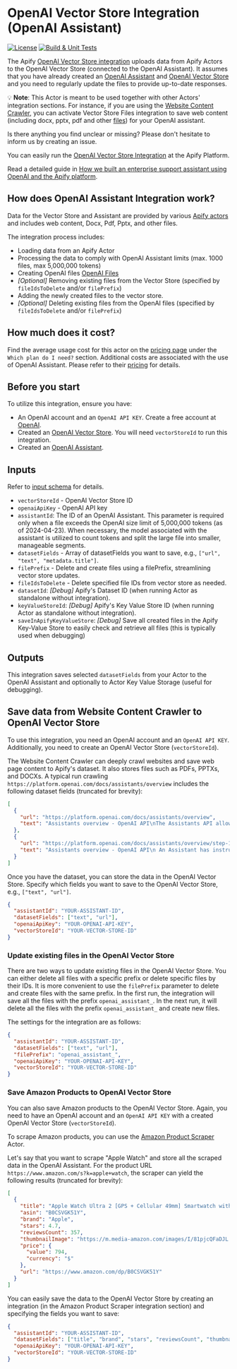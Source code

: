 # OpenAI Vector Store Integration (OpenAI Assistant)

[![License](https://img.shields.io/badge/License-Apache_2.0-blue.svg)](https://github.com/jirispilka/openai-vector-store-integration/blob/main/LICENSE)
[![Build & Unit Tests](https://github.com/jirispilka/openai-vector-store-integration/actions/workflows/main.yml/badge.svg?branch=main)](https://github.com/jirispilka/openai-vector-store-integration/actions/workflows/main.yml)

The Apify [OpenAI Vector Store integration](https://apify.com/jiri.spilka/openai-vector-store-integration) uploads data from Apify Actors to the OpenAI Vector Store (connected to the OpenAI Assistant).
It assumes that you have already created an [OpenAI Assistant](https://platform.openai.com/docs/assistants/overview/agents) and [OpenAI Vector Store](https://platform.openai.com/docs/assistants/tools/file-search/vector-stores) and you need to regularly update the files to provide up-to-date responses.

💡 **Note**: This Actor is meant to be used together with other Actors' integration sections.
For instance, if you are using the [Website Content Crawler](https://apify.com/apify/website-content-crawler), you can activate Vector Store Files integration to save web content (including docx, pptx, pdf and other [files](https://platform.openai.com/docs/assistants/tools/file-search/supported-files)) for your OpenAI assistant.

Is there anything you find unclear or missing? Please don't hesitate to inform us by creating an issue.

You can easily run the [OpenAI Vector Store Integration](https://apify.com/jiri.spilka/openai-vector-store-integration) at the Apify Platform.

Read a detailed guide in [How we built an enterprise support assistant using OpenAI and the Apify platform](https://blog.apify.com/enterprise-support-openai-assistant/).

## How does OpenAI Assistant Integration work?

Data for the Vector Store and Assistant are provided by various [Apify actors](https://apify.com/store) and includes web content, Docx, Pdf, Pptx, and other files.

The integration process includes:
- Loading data from an Apify Actor
- Processing the data to comply with OpenAI Assistant limits (max. 1000 files, max 5,000,000 tokens)
- Creating OpenAI files [OpenAI Files](https://platform.openai.com/docs/api-reference/files)
- _[Optional]_ Removing existing files from the Vector Store (specified by `fileIdsToDelete` and/or `filePrefix`)
- Adding the newly created files to the vector store.
- _[Optional]_ Deleting existing files from the OpenAI files (specified by `fileIdsToDelete` and/or `filePrefix`)

## How much does it cost?
Find the average usage cost for this actor on the [pricing page](https://apify.com/pricing) under the `Which plan do I need?` section.
Additional costs are associated with the use of OpenAI Assistant. Please refer to their [pricing](https://openai.com/pricing) for details.

## Before you start

To utilize this integration, ensure you have:

- An OpenAI account and an `OpenAI API KEY`. Create a free account at [OpenAI](https://beta.openai.com/).
- Created an [OpenAI Vector Store](https://platform.openai.com/docs/assistants/tools/file-search/vector-stores). You will need `vectorStoreId` to run this integration.
- Created an [OpenAI Assistant](https://platform.openai.com/docs/assistants/overview).

## Inputs

Refer to [input schema](.actor/input_schema.json) for details.

- `vectorStoreId` - OpenAI Vector Store ID
- `openaiApiKey` - OpenAI API key
- `assistantId`: The ID of an OpenAI Assistant. This parameter is required only when a file exceeds the OpenAI
   size limit of 5,000,000 tokens (as of 2024-04-23). When necessary, the model associated with the assistant is
   utilized to count tokens and split the large file into smaller, manageable segments.
- `datasetFields` - Array of datasetFields you want to save, e.g., `["url", "text", "metadata.title"]`.
- `filePrefix` - Delete and create files using a filePrefix, streamlining vector store updates.
- `fileIdsToDelete` - Delete specified file IDs from vector store as needed.
- `datasetId`: _[Debug]_ Apify's Dataset ID (when running Actor as standalone without integration).
- `keyValueStoreId`: _[Debug]_ Apify's Key Value Store ID (when running Actor as standalone without integration).
- `saveInApifyKeyValueStore`: _[Debug]_ Save all created files in the Apify Key-Value Store to easily check and retrieve all files (this is typically used when debugging)

## Outputs

This integration saves selected `datasetFields` from your Actor to the OpenAI Assistant and optionally to Actor Key Value Storage (useful for debugging).

## Save data from Website Content Crawler to OpenAI Vector Store

To use this integration, you need an OpenAI account and an `OpenAI API KEY`.
Additionally, you need to create an OpenAI Vector Store (`vectorStoreId`).

The Website Content Crawler can deeply crawl websites and save web page content to Apify's dataset.
It also stores files such as PDFs, PPTXs, and DOCXs.
A typical run crawling `https://platform.openai.com/docs/assistants/overview` includes the following dataset fields (truncated for brevity):

```json
[
  {
    "url": "https://platform.openai.com/docs/assistants/overview",
    "text": "Assistants overview - OpenAI API\nThe Assistants API allows you to build AI assistants within your own applications ..."
  },
  {
    "url": "https://platform.openai.com/docs/assistants/overview/step-1-create-an-assistant",
    "text": "Assistants overview - OpenAI API\n An Assistant has instructions and can leverage models, tools, and files to respond to user queries ..."
  }
]
```
Once you have the dataset, you can store the data in the OpenAI Vector Store.
Specify which fields you want to save to the OpenAI Vector Store, e.g., `["text", "url"]`.

```json
{
  "assistantId": "YOUR-ASSISTANT-ID",
  "datasetFields": ["text", "url"],
  "openaiApiKey": "YOUR-OPENAI-API-KEY",
  "vectorStoreId": "YOUR-VECTOR-STORE-ID"
}
```

### Update existing files in the OpenAI Vector Store

There are two ways to update existing files in the OpenAI Vector Store.
You can either delete all files with a specific prefix or delete specific files by their IDs.
It is more convenient to use the `filePrefix` parameter to delete and create files with the same prefix.
In the first run, the integration will save all the files with the prefix `openai_assistant_`.
In the next run, it will delete all the files with the prefix `openai_assistant_` and create new files.

The settings for the integration are as follows:
```json
{
  "assistantId": "YOUR-ASSISTANT-ID",
  "datasetFields": ["text", "url"],
  "filePrefix": "openai_assistant_",
  "openaiApiKey": "YOUR-OPENAI-API-KEY",
  "vectorStoreId": "YOUR-VECTOR-STORE-ID"
}
```

### Save Amazon Products to OpenAI Vector Store

You can also save Amazon products to the OpenAI Vector Store.
Again, you need to have an OpenAI account and an `OpenAI API KEY` with a created OpenAI Vector Store (`vectorStoreId`).

To scrape Amazon products, you can use the [Amazon Product Scraper](https://apify.com/junglee/amazon-crawler) Actor.

Let's say that you want to scrape "Apple Watch" and store all the scraped data in the OpenAI Assistant.
For the product URL `https://www.amazon.com/s?k=apple+watch`, the scraper can yield the following results (truncated for brevity):

```json
[
  {
    "title": "Apple Watch Ultra 2 [GPS + Cellular 49mm] Smartwatch with Rugged Titanium Case ....",
    "asin": "B0CSVGK51Y",
    "brand": "Apple",
    "stars": 4.7,
    "reviewsCount": 357,
    "thumbnailImage": "https://m.media-amazon.com/images/I/81pjcQFaDJL.__AC_SY445_SX342_QL70_FMwebp_.jpg",
    "price": {
      "value": 794,
      "currency": "$"
    },
    "url": "https://www.amazon.com/dp/B0CSVGK51Y"
  }
]
```

You can easily save the data to the OpenAI Vector Store by creating an integration (in the Amazon Product Scraper integration section) and specifying the fields you want to save:

```json
{
  "assistantId": "YOUR-ASSISTANT-ID",
  "datasetFields": ["title", "brand", "stars", "reviewsCount", "thumbnailImage", "price.value", "price.currency", "url"],
  "openaiApiKey": "YOUR-OPENAI-API-KEY",
  "vectorStoreId": "YOUR-VECTOR-STORE-ID"
}
```
